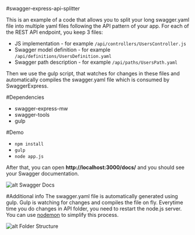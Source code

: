 #swagger-express-api-splitter

This is an example of a code that allows you to split your long swagger.yaml file into multiple yaml files following the API pattern of your app. For each of the REST API endpoint, you keep 3 files:
* JS implementation - for example `/api/controllers/UsersController.js`
* Swagger model definition - for example `/api/definitions/UsersDefinition.yaml`
* Swagger path description - for example `/api/paths/UsersPath.yaml`

Then we use the gulp script, that watches for changes in these files and automatically compiles the swagger.yaml file which is consumed by SwaggerExpress.

#Dependencies
* swagger-express-mw
* swagger-tools
* gulp

#Demo
* `npm install`
* `gulp`
* `node app.js`

After that, you can open **http://localhost:3000/docs/** and you should see your Swagger documentation.

![alt Swagger Docs](https://raw.github.com/matoushavlena/swagger-express-api-splitter/master/screenshots/swagger-docs.png)

#Additional info
The swagger.yaml file is automatically generated using gulp. Gulp is watching for changes and compiles the file on fly. Everytime time you do changes in API folder, you need to restart the node.js server. You can use [nodemon](https://github.com/remy/nodemon) to simplify this process.

![alt Folder Structure](https://raw.github.com/matoushavlena/swagger-express-api-splitter/master/screenshots/folder-structure.png)
